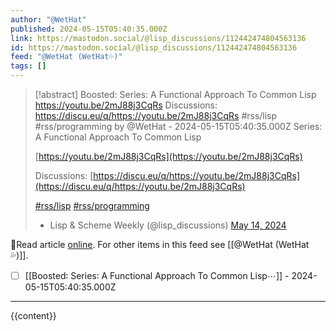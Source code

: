 ```yaml
---
author: "@WetHat"
published: 2024-05-15T05:40:35.000Z
link: https://mastodon.social/@lisp_discussions/112442474804563136
id: https://mastodon.social/@lisp_discussions/112442474804563136
feed: "@WetHat (WetHat💦)"
tags: []
---
```

> [!abstract] Boosted: Series: A Functional Approach To Common Lisp https://youtu.be/2mJ88j3CqRs Discussions: https://discu.eu/q/https://youtu.be/2mJ88j3CqRs #rss/lisp #rss/programming by @WetHat - 2024-05-15T05:40:35.000Z
> Series: A Functional Approach To Common Lisp
> 
> [https://youtu.be/2mJ88j3CqRs](https://youtu.be/2mJ88j3CqRs)
> 
> Discussions: [https://discu.eu/q/https://youtu.be/2mJ88j3CqRs](https://discu.eu/q/https://youtu.be/2mJ88j3CqRs)
> 
> [#rss/lisp](https://mastodon.social/tags/lisp) [#rss/programming](https://mastodon.social/tags/programming)
> 
> - Lisp & Scheme Weekly (@lisp_discussions) [May 14, 2024](https://mastodon.social/@lisp_discussions/112442474804563136)

🔗Read article [online](https://mastodon.social/@lisp_discussions/112442474804563136). For other items in this feed see [[@WetHat (WetHat💦)]].

- [ ] [[Boosted꞉ Series꞉ A Functional Approach To Common Lisp⋯]] - 2024-05-15T05:40:35.000Z
- - -
{{content}}
